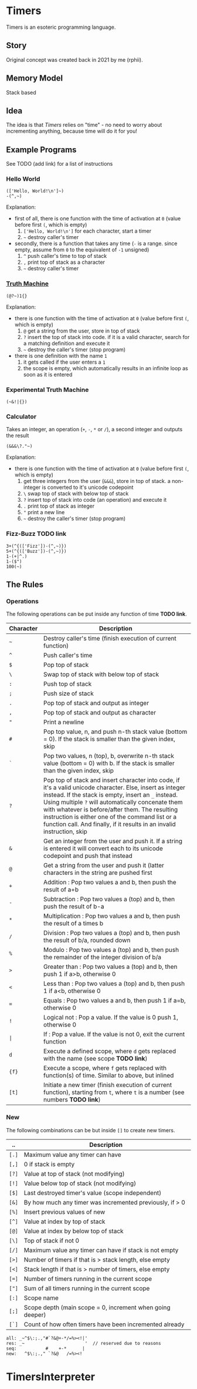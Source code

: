 # Timers
Timers is an esoteric programming language.

## Story
Original concept was created back in 2021 by me (rphii).

## Memory Model
Stack based

## Idea
The idea is that *Timers* relies on "time" - no need to worry about incrementing anything, because time will do it for you!

## Example Programs
See TODO (add link) for a list of instructions

### Hello World
```
(['Hello, World!\n']~)
-(^,~)
```
Explanation:
- first of all, there is one function with the time of activation at `0` (value before first `(`, which is empty)
    1. `['Hello, World!\n']` for each character, start a timer
    2. `~` destroy caller's timer
- secondly, there is a function that takes any time (`-` is a range. since empty, assume from `0` to the equivalent of `-1` unsigned)
    1. `^` push caller's time to top of stack
    2. `,` print top of stack as a character
    3. `~` destroy caller's timer

### [Truth Machine](https://esolangs.org/wiki/Truth-machine)
```
(@?~)1{}
```
Explanation:
- there is one function with the time of activation at `0` (value before first `(`, which is empty)
    1. `@` get a string from the user, store in top of stack
    2. `?` insert the top of stack into code. if it is a valid character, search for a matching definition and execute it
    3. `~` destroy the caller's timer (stop program)
- there is one definition with the name `1`
    1. it gets called if the user enters a `1`
    2. the scope is empty, which automatically results in an infinite loop as soon as it is entered

### Experimental Truth Machine
```
(~&!|{})
```

### Calculator
Takes an integer, an operation (`+`, `-`, `*` or `/`), a second integer and outputs the result
```
(&&&\?."~)
```
Explanation:
- there is one function with the time of activation at `0` (value before first `(`, which is empty)
    1. get three integers from the user (`&&&`), store in top of stack. a non-integer is converted to it's unicode codepoint
    2. `\` swap top of stack with below top of stack
    3. `?` insert top of stack into code (an operation) and execute it
    4. `.` print top of stack as integer
    5. `"` print a new line
    6. `~` destroy the caller's timer (stop program)

### Fizz-Buzz **TODO link**
```
3+(^{(['Fizz'])-(^,~)})
5+(^{(['Buzz'])-(^,~)})
1-(+|^.)
1-($")
100(~)
```

## The Rules

### Operations
The following operations can be put inside any function of time **TODO link**.

|Character  |Description|
|-----------|-----------|
|`~`        |Destroy caller's time (finish execution of current function)|
|`^`        |Push caller's time|
|`$`        |Pop top of stack|
|`\`        |Swap top of stack with below top of stack|
|`:`        |Push top of stack|
|`;`        |Push size of stack|
|`.`        |Pop top of stack and output as integer|
|`,`        |Pop top of stack and output as character|
|`"`        |Print a newline|
|`#`        |Pop top value, n, and push n-th stack value (bottom = 0). If the stack is smaller than the given index, skip|
|`` ` ``    |Pop two values, n (top), b, overwrite n-th stack value (bottom = 0) with b. If the stack is smaller than the given index, skip|
|`?`        |Pop top of stack and insert character into code, if it's a valid unicode character. Else, insert as integer instead. If the stack is empty, insert an `_` instead. Using multiple `?` will automatically concenate them with whatever is before/after them. The resulting instruction is either one of the command list or a function call. And finally, if it results in an invalid instruction, skip|
|`&`        |Get an integer from the user and push it. If a string is entered it will convert each to its unicode codepoint and push that instead|
|`@`        |Get a string from the user and push it (latter characters in the string are pushed first|
|`+`        |Addition : Pop two values a and b, then push the result of a+b|
|`-`        |Subtraction : Pop two values a (top) and b, then push the result of b-a|
|`*`        |Multiplication : Pop two values a and b, then push the result of a times b|
|`/`        |Division : Pop two values a (top) and b, then push the result of b/a, rounded down|
|`%`        |Modulo : Pop two values a (top) and b, then push the remainder of the integer division of b/a|
|`>`        |Greater than : Pop two values a (top) and b, then push 1 if a&gt;b, otherwise 0|
|`<`        |Less than : Pop two values a (top) and b, then push 1 if a&lt;b, otherwise 0|
|`=`        |Equals : Pop two values a and b, then push 1 if a=b, otherwise 0|
|`!`        |Logical not : Pop a value. If the value is 0 push 1, otherwise 0|
|<code>&#124;</code>|If : Pop a value. If the value is not 0, exit the current function|
|`d`        |Execute a defined scope, where `d` gets replaced with the name (see scope **TODO link**)|
|`{f}`      |Execute a scope, where `f` gets replaced with function(s) of time. Similar to above, but inlined|
|`[t]`      |Initiate a new timer (finish execution of current function), starting from `t`, where `t` is a number (see numbers **TODO link**)|

### New
The following combinations can be but inside `[]` to create new timers.


|..|Description|
|---|---|
|`[.]`|Maximum value any timer can have|
|`[,]`|0 if stack is empty|
|`[?]`|Value at top of stack (not modifying)|
|`[!]`|Value below top of stack (not modifying)|
|`[$]`|Last destroyed timer's value (scope independent)|
|`[&]`|By how much any timer was incremented previously, if > 0|
|`[%]`|Insert previous values of new|
|`[^]`|Value at index by top of stack|
|`[@]`|Value at index by below top of stack|
|`[\]`|Top of stack if not 0|
|`[/]`|Maximum value any timer can have if stack is not empty| ???
|`[>]`|Number of timers if that is > stack length, else empty |
|`[<]`|Stack length if that is > number of timers, else empty |
|`[=]`|Number of timers running in the current scope|
|`["]`|Sum of all timers running in the current scope|
|`[:]`|Scope name|
|`[;]`|Scope depth (main scope = 0, increment when going deeper)|
|``[`]``|Count of how often timers have been incremented already|

```
all: _~^$\:;.,"#`?&@+-*/=%><!|'
res: _~                       '  // reserved due to reasons
seq:           #    +-*      |
new:   ^$\:;.," `?&@   /=%><!
```

# TimersInterpreter
